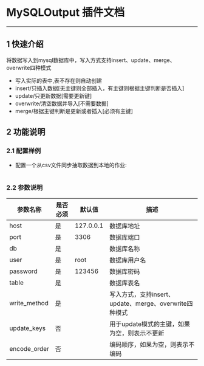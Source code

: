 
# MySQLOutput 插件文档

___

## 1 快速介绍

将数据写入到mysql数据库中，写入方式支持insert、update、merge、overwrite四种模式
- 写入实际的表中,表不存在则自动创建
- insert/只插入数据[无主键则全部插入，有主键则根据主键判断是否插入]
- update/只更新数据[需要更新键]
- overwrite/清空数据并导入[不需要数据]
- merge/根据主键判断是更新或者插入[必须有主键]


## 2 功能说明

### 2.1 配置样例

* 配置一个从csv文件同步抽取数据到本地的作业:

```

```




### 2.2 参数说明

| 参数名称     | 是否必须 | 默认值 | 描述       | 
|------------|------|------|-------------------------------|
| host | 是 | 127.0.0.1 | 数据库地址 |
| port | 是 | 3306 | 数据库端口 |
| db | 是 |  | 数据库名称 |
| user | 是 | root | 数据库用户名 |
| password | 是 | 123456 | 数据库密码 |
| table | 是 |  | 数据库表名 |
| write_method | 是 |  | 写入方式，支持insert、update、merge、overwrite四种模式 |
| update_keys | 否 |  | 用于update模式的主键，如果为空，则表示不更新 |
| encode_order | 否 |  | 编码顺序，如果为空，则表示不编码 |
